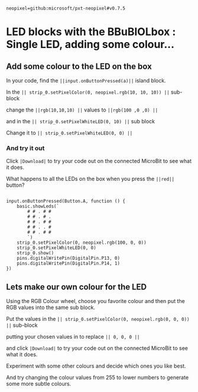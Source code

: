 ```package

neopixel=github:microsoft/pxt-neopixel#v0.7.5

```




# LED blocks with the BBuBIOLbox : Single LED, adding some colour...



## Add some colour to the LED on the box

In your code, find the ``||input.onButtonPressed(a)||`` island block.

In the ``|| strip_0.setPixelColor(0, neopixel.rgb(10, 10, 10)) ||`` sub-block

change the ``||rgb(10,10,10) ||`` values to ``||rgb(100 ,0 ,0) ||`` 

and in the ``|| strip_0.setPixelWhiteLED(0, 10) ||`` sub block

Change it to ``|| strip_0.setPixelWhiteLED(0, 0) ||`` 

### And try it out

Click ``|Download|`` to try your code out on the connected MicroBit
to see what it does.

What happens to all the LEDs on the box when you press the ``||red||`` button?



```blocks

input.onButtonPressed(Button.A, function () {
    basic.showLeds(`
        # # . # #
        # # . # .
        # # . # #
        # # . . #
        # # . # #
        `)
    strip_0.setPixelColor(0, neopixel.rgb(100, 0, 0))
    strip_0.setPixelWhiteLED(0, 0)
    strip_0.show()
    pins.digitalWritePin(DigitalPin.P13, 0)
    pins.digitalWritePin(DigitalPin.P14, 1)
})

```

## Lets make our own colour for the LED

Using the RGB Colour wheel, choose you favorite colour and then
put the RGB values into the same sub block.

Put the values in the ``|| strip_0.setPixelColor(0, neopixel.rgb(0, 0, 0)) ||`` sub-block

putting your chosen values in to replace ``|| 0, 0, 0 ||``

and click ``|Download|`` to try your code out on the connected MicroBit
to see what it does.

Experiment with some other colours and decide which ones you like best.

And try changing the colour values from 255 to lower numbers
to generate some more subtle colours.